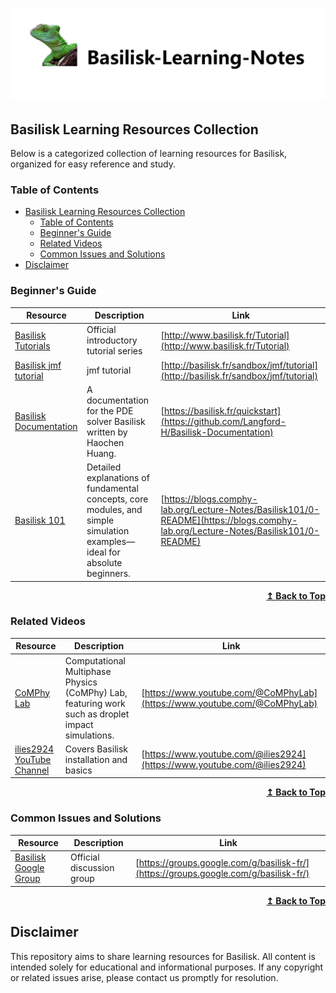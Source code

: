 <p align="center">
  <img src="https://raw.githubusercontent.com/alpha1958627/Basilisk-Learning-Notes/main/assets/logo.png">
</p>



## Basilisk Learning Resources Collection

Below is a categorized collection of learning resources for Basilisk, organized for easy reference and study.

### Table of Contents


- [Basilisk Learning Resources Collection](#basilisk-learning-resources-collection)
  - [Table of Contents](#table-of-contents)
  - [Beginner's Guide](#beginners-guide)
  - [Related Videos](#related-videos)
  - [Common Issues and Solutions](#common-issues-and-solutions)
- [Disclaimer](#disclaimer)


### Beginner's Guide

Resource | Description | Link
-------- | ----------- | ----
[Basilisk Tutorials](http://www.basilisk.fr/Tutorial) | Official introductory tutorial series | [http://www.basilisk.fr/Tutorial](http://www.basilisk.fr/Tutorial)
[Basilisk jmf tutorial](https://basilisk.fr/docs) | jmf tutorial | [http://basilisk.fr/sandbox/jmf/tutorial](http://basilisk.fr/sandbox/jmf/tutorial)
[Basilisk Documentation](https://github.com/Langford-H/Basilisk-Documentation) | A documentation for the PDE solver Basilisk written by Haochen Huang. | [https://basilisk.fr/quickstart](https://github.com/Langford-H/Basilisk-Documentation)
[Basilisk 101](https://blogs.comphy-lab.org/Lecture-Notes/Basilisk101/0-README) | Detailed explanations of fundamental concepts, core modules, and simple simulation examples—ideal for absolute beginners. | [https://blogs.comphy-lab.org/Lecture-Notes/Basilisk101/0-README](https://blogs.comphy-lab.org/Lecture-Notes/Basilisk101/0-README)


<div align="right">
    <b><a href="#basilisk-learning-resources-collection">↥ Back to Top</a></b>
</div>



### Related Videos

Resource | Description | Link
-------- | ----------- | ----
[CoMPhy Lab](https://www.youtube.com/@CoMPhyLab) | Computational Multiphase Physics (CoMPhy) Lab, featuring work such as droplet impact simulations. | [https://www.youtube.com/@CoMPhyLab](https://www.youtube.com/@CoMPhyLab)
[ilies2924 YouTube Channel](https://www.youtube.com/@ilies2924) | Covers Basilisk installation and basics | [https://www.youtube.com/@ilies2924](https://www.youtube.com/@ilies2924)

<div align="right">
    <b><a href="#basilisk-learning-resources-collection">↥ Back to Top</a></b>
</div>

### Common Issues and Solutions

Resource | Description | Link
-------- | ----------- | ----
[Basilisk Google Group](https://groups.google.com/g/basilisk-fr/) | Official discussion group | [https://groups.google.com/g/basilisk-fr/](https://groups.google.com/g/basilisk-fr/)


<div align="right">
    <b><a href="#basilisk-learning-resources-collection">↥ Back to Top</a></b>
</div>


## Disclaimer

This repository aims to share learning resources for Basilisk. All content is intended solely for educational and informational purposes. If any copyright or related issues arise, please contact us promptly for resolution.